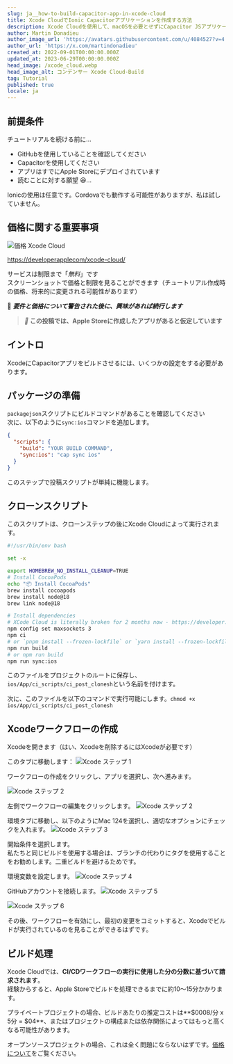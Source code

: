 ```yaml
---
slug: ja__how-to-build-capacitor-app-in-xcode-cloud
title: Xcode CloudでIonic Capacitorアプリケーションを作成する方法
description: Xcode Cloudを使用して、macOSを必要とせずにCapacitor JSアプリケーションをコンパイルします。
author: Martin Donadieu
author_image_url: 'https://avatars.githubusercontent.com/u/4084527?v=4'
author_url: 'https://x.com/martindonadieu'
created_at: 2022-09-01T00:00:00.000Z
updated_at: 2023-06-29T00:00:00.000Z
head_image: /xcode_cloud.webp
head_image_alt: コンデンサー Xcode Cloud-Build
tag: Tutorial
published: true
locale: ja
---
```


## 前提条件

チュートリアルを続ける前に…

- GitHubを使用していることを確認してください
- Capacitorを使用してください
- アプリはすでにApple Storeにデプロイされています
- 読むことに対する願望 😆…

Ionicの使用は任意です。Cordovaでも動作する可能性がありますが、私は試していません。

## 価格に関する重要事項

![価格 Xcode Cloud](/xcode_cloud_pricewebp)

[https://developerapplecom/xcode-cloud/](https://developerapplecom/xcode-cloud/)

サービスは制限まで「_無料_」です  
スクリーンショットで価格と制限を見ることができます（チュートリアル作成時の価格、将来的に変更される可能性があります）

🔴 **_要件と価格について警告された後に、興味があれば続行します_**

> **_📣_ この投稿では、Apple Storeに作成したアプリがあると仮定しています**

## イントロ

XcodeにCapacitorアプリをビルドさせるには、いくつかの設定をする必要があります。

## パッケージの準備

`packagejson`スクリプトにビルドコマンドがあることを確認してください  
次に、以下のように`sync:ios`コマンドを追加します。

```json
{
  "scripts": {
    "build": "YOUR BUILD COMMAND",
    "sync:ios": "cap sync ios"
  }
}
```
このステップで投稿スクリプトが単純に機能します。

## クローンスクリプト
このスクリプトは、クローンステップの後にXcode Cloudによって実行されます。

```bash
#!/usr/bin/env bash

set -x

export HOMEBREW_NO_INSTALL_CLEANUP=TRUE
# Install CocoaPods
echo "📦 Install CocoaPods"
brew install cocoapods
brew install node@18
brew link node@18

# Install dependencies
# XCode Cloud is literally broken for 2 months now - https://developer.apple.com/forums/thread/738136?answerId=774510022#774510022
npm config set maxsockets 3
npm ci
# or `pnpm install --frozen-lockfile` or `yarn install --frozen-lockfile` or bun install
npm run build 
# or npm run build
npm run sync:ios
```

このファイルをプロジェクトのルートに保存し、`ios/App/ci_scripts/ci_post_clonesh`という名前を付けます。

次に、このファイルを以下のコマンドで実行可能にします。`chmod +x ios/App/ci_scripts/ci_post_clonesh`

## Xcodeワークフローの作成

Xcodeを開きます（はい、Xcodeを削除するにはXcodeが必要です）

このタブに移動します：
![Xcode ステップ 1](/xcode_step_1webp)

ワークフローの作成をクリックし、アプリを選択し、次へ進みます。

![Xcode ステップ 2](/xcode_step_2webp)

左側でワークフローの編集をクリックします。
![Xcode ステップ 2](/xcode_step_3webp)

環境タブに移動し、以下のようにMac 124を選択し、適切なオプションにチェックを入れます。
![Xcode ステップ 3](/xcode_step_3webp)

開始条件を選択します。  
私たちと同じビルドを使用する場合は、ブランチの代わりにタグを使用することをお勧めします。二重ビルドを避けるためです。

環境変数を設定します。
![Xcode ステップ 4](/xcode_step_4webp)

GitHubアカウントを接続します。
![Xcode ステップ 5](/xcode_step_5webp)

![Xcode ステップ 6](/xcode_step_6webp)

その後、ワークフローを有効にし、最初の変更をコミットすると、Xcodeでビルドが実行されているのを見ることができるはずです。

## **ビルド処理**

Xcode Cloudでは、**CI/CDワークフローの実行に使用した分の分数に基づいて請求されます**。  
経験からすると、Apple Storeでビルドを処理できるまでに約10～15分かかります。

プライベートプロジェクトの場合、ビルドあたりの推定コストは**$0008/分 x 5分 = $04**、またはプロジェクトの構成または依存関係によってはもっと高くなる可能性があります。

オープンソースプロジェクトの場合、これは全く問題にならないはずです。[価格について](https://githubcom/pricing/)をご覧ください。
